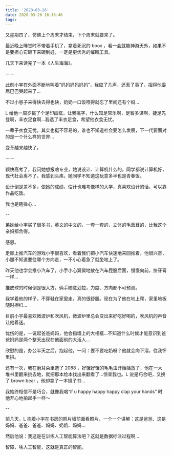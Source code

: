 ```yaml
---
title: '2020-03-26'
date: 2020-03-26 16:16:46
tags:
---
```


又星期四了，仿佛上个周末才结束，下个周末就要来了。

最近晚上睡觉时不带着手机了，拿着死沉的 boox ，看一会就能神游天外，如果不是要担心它砸下来砸到娃，一定是更优秀的催眠工具。

几天下来读完了一本《人生海海》。

－－

此刻小宇在外面不断地叫着“妈妈妈妈妈妈”，我应了几声，还惹了事了，招得他委屈巴巴哭起来了...

不过小崽子来得快去得也快，奶奶一口饭喂得就忘了里间还有个妈...

L 给他一周岁挑了个足印画框，让我挑字，什么知足常乐啊，足智多谋啊，捷足先登啊，丰衣足食啊...我选了丰衣足食，希望他衣食无忧。

一辈子衣食无忧，其实也挺不容易的，谁也不知道社会要怎么发展，下一代要面对的是一个什么样的世界...

变革越来越快了。

－－

颖快高考了，我问她想报啥专业，她说设计、计算机什么的，同学都说计算机好，现代社会离不了。我感到头疼。她同学不知道这玩意多半也是青春饭。

设计倒是差不多，依她的成绩，估计也难考像样的大学，真喜欢设计的话，可以靠作品吃饭。

我也是瞎操心...

--

弟妹给小宇买了很多书，英文的中文的，一套一套的，立体的毛茸茸的，比我这个亲妈都舍得。

感恩。

走廊上推汽车的游戏小宇很喜欢，看着我们把小汽车快速地来回推着，他很兴奋，小腿不知道要往哪个方向走，一不小心着急了就坐地上了。

昨天他也学会推小汽车了，小手小心翼翼地放在汽车屁股后面，慢慢向前，挤牙膏一样...

推皮球的时候倒是很大方，俩手随意划拉，力度、方向都不可预测。

我学着他的样子，不穿鞋在家里走，真的很舒服。现在为了他在地上爬，家里地板随时擦扫...

目前小宇最喜欢微波炉和吹风机，微波炉里总会变出来好吃好喝的，吹风机的声音让他着迷。

忧伤的是，一说起爸爸妈妈，他会指墙上的大相框...不知道什么时候才能意识到爸爸妈妈是两个整天出现在他面前的大活人...

欣慰的是，办公半天之后，抱起他，一问：要不要吃奶呀？他就会向下溜，往我怀里拱。

还有一次，我在磨耳朵里选了 2088 ，好饿好饿的毛毛虫开始播放了，他在一大堆书里翻来挑去地，就把那本绘本找出来翻看了...惊呆我也。L 说是巧合吧，又换了 brown bear ，他却拿了一本镜子书...

我始终相信不是巧合，就像我唱“if u happy happy happy clap your hands” 时他开心地拍起手一样～ 

--

前几天，L 抱着小宇在书房的照片墙前面看照片，一个一个讲解：这是爸爸、这是妈妈、爸爸、爸爸、妈妈、奶奶、妈妈...

然后他说：我这是在训练人工智能算法吧？这就是数据标注过程啊...

智障，啥人工智能，这就是真正的智能。

